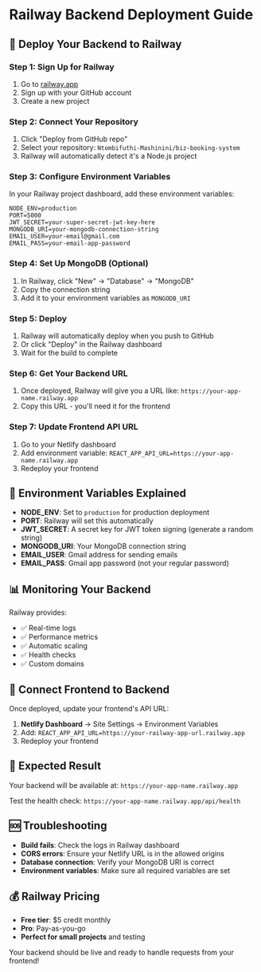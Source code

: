 # Railway Backend Deployment Guide

## 🚀 Deploy Your Backend to Railway

### Step 1: Sign Up for Railway
1. Go to [railway.app](https://railway.app)
2. Sign up with your GitHub account
3. Create a new project

### Step 2: Connect Your Repository
1. Click "Deploy from GitHub repo"
2. Select your repository: `Ntombifuthi-Mashinini/biz-booking-system`
3. Railway will automatically detect it's a Node.js project

### Step 3: Configure Environment Variables
In your Railway project dashboard, add these environment variables:

```
NODE_ENV=production
PORT=5000
JWT_SECRET=your-super-secret-jwt-key-here
MONGODB_URI=your-mongodb-connection-string
EMAIL_USER=your-email@gmail.com
EMAIL_PASS=your-email-app-password
```

### Step 4: Set Up MongoDB (Optional)
1. In Railway, click "New" → "Database" → "MongoDB"
2. Copy the connection string
3. Add it to your environment variables as `MONGODB_URI`

### Step 5: Deploy
1. Railway will automatically deploy when you push to GitHub
2. Or click "Deploy" in the Railway dashboard
3. Wait for the build to complete

### Step 6: Get Your Backend URL
1. Once deployed, Railway will give you a URL like: `https://your-app-name.railway.app`
2. Copy this URL - you'll need it for the frontend

### Step 7: Update Frontend API URL
1. Go to your Netlify dashboard
2. Add environment variable: `REACT_APP_API_URL=https://your-app-name.railway.app`
3. Redeploy your frontend

## 🔧 Environment Variables Explained

- **NODE_ENV**: Set to `production` for production deployment
- **PORT**: Railway will set this automatically
- **JWT_SECRET**: A secret key for JWT token signing (generate a random string)
- **MONGODB_URI**: Your MongoDB connection string
- **EMAIL_USER**: Gmail address for sending emails
- **EMAIL_PASS**: Gmail app password (not your regular password)

## 📊 Monitoring Your Backend

Railway provides:
- ✅ Real-time logs
- ✅ Performance metrics
- ✅ Automatic scaling
- ✅ Health checks
- ✅ Custom domains

## 🔗 Connect Frontend to Backend

Once deployed, update your frontend's API URL:

1. **Netlify Dashboard** → Site Settings → Environment Variables
2. Add: `REACT_APP_API_URL=https://your-railway-app-url.railway.app`
3. Redeploy your frontend

## 🎯 Expected Result

Your backend will be available at: `https://your-app-name.railway.app`

Test the health check: `https://your-app-name.railway.app/api/health`

## 🆘 Troubleshooting

- **Build fails**: Check the logs in Railway dashboard
- **CORS errors**: Ensure your Netlify URL is in the allowed origins
- **Database connection**: Verify your MongoDB URI is correct
- **Environment variables**: Make sure all required variables are set

## 💰 Railway Pricing

- **Free tier**: $5 credit monthly
- **Pro**: Pay-as-you-go
- **Perfect for small projects** and testing

Your backend should be live and ready to handle requests from your frontend! 